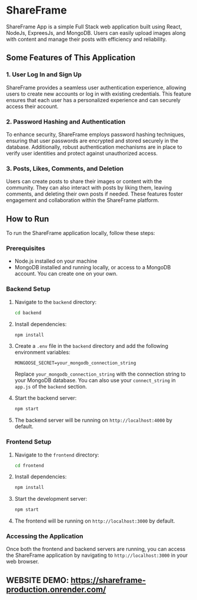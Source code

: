 # ShareFrame

ShareFrame App is a simple Full Stack web application built using React, NodeJs, ExpreesJs, and MongoDB. Users can easily upload images along with content and manage their posts with efficiency and reliability.  

## Some Features of This Application  
### 1. User Log In and Sign Up  

ShareFrame provides a seamless user authentication experience, allowing users to create new accounts or log in with existing credentials. This feature ensures that each user has a personalized experience and can securely access their account.

### 2. Password Hashing and Authentication  

To enhance security, ShareFrame employs password hashing techniques, ensuring that user passwords are encrypted and stored securely in the database. Additionally, robust authentication mechanisms are in place to verify user identities and protect against unauthorized access.

### 3. Posts, Likes, Comments, and Deletion  

Users can create posts to share their images or content with the community. They can also interact with posts by liking them, leaving comments, and deleting their own posts if needed. These features foster engagement and collaboration within the ShareFrame platform.  

## How to Run

To run the ShareFrame application locally, follow these steps:

### Prerequisites

- Node.js installed on your machine
- MongoDB installed and running locally, or access to a MongoDB account. You can create one on your own.

### Backend Setup

1. Navigate to the `backend` directory:
    ```bash
    cd backend
    ```

2. Install dependencies:
    ```bash
    npm install
    ```

3. Create a `.env` file in the `backend` directory and add the following environment variables:
    ```
    MONGOOSE_SECRET=your_mongodb_connection_string
    ```

    Replace `your_mongodb_connection_string` with the connection string to your MongoDB database. You can also use your `connect_string` in `app.js` of the `backend` section.

4. Start the backend server:
    ```bash
    npm start
    ```

5. The backend server will be running on `http://localhost:4000` by default.

### Frontend Setup

1. Navigate to the `frontend` directory:
    ```bash
    cd frontend
    ```

2. Install dependencies:
    ```bash
    npm install
    ```

3. Start the development server:
    ```bash
    npm start
    ```

4. The frontend will be running on `http://localhost:3000` by default.

### Accessing the Application

Once both the frontend and backend servers are running, you can access the ShareFrame application by navigating to `http://localhost:3000` in your web browser.

## WEBSITE DEMO: https://shareframe-production.onrender.com/

